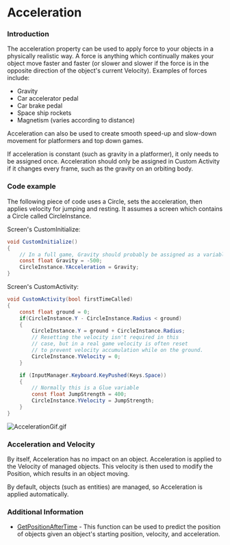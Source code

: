 # Acceleration

### Introduction

The acceleration property can be used to apply force to your objects in a physically realistic way. A force is anything which continually makes your object move faster and faster (or slower and slower if the force is in the opposite direction of the object's current Velocity). Examples of forces include:

* Gravity
* Car accelerator pedal
* Car brake pedal
* Space ship rockets
* Magnetism (varies according to distance)

Acceleration can also be used to create smooth speed-up and slow-down movement for platformers and top down games.

If acceleration is constant (such as gravity in a platformer), it only needs to be assigned once. Acceleration should only be assigned in Custom Activity if it changes every frame, such as the gravity on an orbiting body.

### Code example

The following piece of code uses a Circle, sets the acceleration, then applies velocity for jumping and resting. It assumes a screen which contains a Circle called CircleInstance.

Screen's CustomInitialize:

```csharp
void CustomInitialize()
{
    // In a full game, Gravity should probably be assigned as a variable in a Screen or on an Entity
    const float Gravity = -500;
    CircleInstance.YAcceleration = Gravity;
}
```

Screen's CustomActivity:

```csharp
void CustomActivity(bool firstTimeCalled)
{
    const float ground = 0;
    if(CircleInstance.Y - CircleInstance.Radius < ground)
    {
        CircleInstance.Y = ground + CircleInstance.Radius;
        // Resetting the velocity isn't required in this
        // case, but in a real game velocity is often reset
        // to prevent velocity accumulation while on the ground.
        CircleInstance.YVelocity = 0;
    }

    if (InputManager.Keyboard.KeyPushed(Keys.Space))
    {
        // Normally this is a Glue variable
        const float JumpStrength = 400;
        CircleInstance.YVelocity = JumpStrength;
    }
}
```

![AccelerationGif.gif](../../../.gitbook/assets/migrated_media-AccelerationGif.gif)

### Acceleration and Velocity

By itself, Acceleration has no impact on an object. Acceleration is applied to the Velocity of managed objects. This velocity is then used to modify the Position, which results in an object moving.

By default, objects (such as entities) are managed, so Acceleration is applied automatically.

### Additional Information

* [GetPositionAfterTime](../../../frb/docs/index.php) - This function can be used to predict the position of objects given an object's starting position, velocity, and acceleration.
